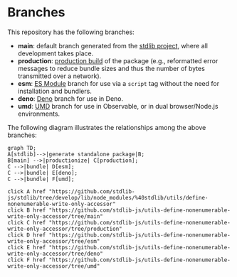 <!--

@license Apache-2.0

Copyright (c) 2022 The Stdlib Authors.

Licensed under the Apache License, Version 2.0 (the "License");
you may not use this file except in compliance with the License.
You may obtain a copy of the License at

    http://www.apache.org/licenses/LICENSE-2.0

Unless required by applicable law or agreed to in writing, software
distributed under the License is distributed on an "AS IS" BASIS,
WITHOUT WARRANTIES OR CONDITIONS OF ANY KIND, either express or implied.
See the License for the specific language governing permissions and
limitations under the License.

-->

# Branches

This repository has the following branches:

-   **main**: default branch generated from the [stdlib project][stdlib-url], where all development takes place.
-   **production**: [production build][production-url] of the package (e.g., reformatted error messages to reduce bundle sizes and thus the number of bytes transmitted over a network).
-   **esm**: [ES Module][esm-url] branch for use via a `script` tag without the need for installation and bundlers.
-   **deno**: [Deno][deno-url] branch for use in Deno.
-   **umd**: [UMD][umd-url] branch for use in Observable, or in dual browser/Node.js environments.

The following diagram illustrates the relationships among the above branches:

```mermaid
graph TD;
A[stdlib]-->|generate standalone package|B;
B[main] -->|productionize| C[production];
C -->|bundle| D[esm];
C -->|bundle| E[deno];
C -->|bundle| F[umd];

click A href "https://github.com/stdlib-js/stdlib/tree/develop/lib/node_modules/%40stdlib/utils/define-nonenumerable-write-only-accessor"
click B href "https://github.com/stdlib-js/utils-define-nonenumerable-write-only-accessor/tree/main"
click C href "https://github.com/stdlib-js/utils-define-nonenumerable-write-only-accessor/tree/production"
click D href "https://github.com/stdlib-js/utils-define-nonenumerable-write-only-accessor/tree/esm"
click E href "https://github.com/stdlib-js/utils-define-nonenumerable-write-only-accessor/tree/deno"
click F href "https://github.com/stdlib-js/utils-define-nonenumerable-write-only-accessor/tree/umd"
```

[stdlib-url]: https://github.com/stdlib-js/stdlib/tree/develop/lib/node_modules/%40stdlib/utils/define-nonenumerable-write-only-accessor
[production-url]: https://github.com/stdlib-js/utils-define-nonenumerable-write-only-accessor/tree/production
[deno-url]: https://github.com/stdlib-js/utils-define-nonenumerable-write-only-accessor/tree/deno
[umd-url]: https://github.com/stdlib-js/utils-define-nonenumerable-write-only-accessor/tree/umd
[esm-url]: https://github.com/stdlib-js/utils-define-nonenumerable-write-only-accessor/tree/esm